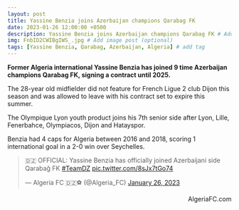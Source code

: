 ```yaml
---
layout: post
title: Yassine Benzia joins Azerbaijan champions Qarabag FK
date: 2023-01-26 12:00:00 +0500
description: Yassine Benzia joins Azerbaijan champions Qarabag FK # Add post description (optional)
img: FnbID2CWIBgIWS_.jpg # Add image post (optional)
tags: [Yassine Benzia, Qarabag, Azerbaijan, Algeria] # add tag
---
```

**Former Algeria international Yassine Benzia has joined 9 time Azerbaijan champions Qarabag FK, signing a contract until 2025.**

The 28-year old midfielder did not feature for French Ligue 2 club Dijon this season and was allowed to leave with his contract set to expire this summer.

The Olympique Lyon youth product joins his 7th senior side after Lyon, Lille, Fenerbahce, Olympiacos, Dijon and Hatayspor. 

Benzia had 4 caps for Algeria between 2016 and 2018, scoring 1 international goal in a 2-0 win over Seychelles.

<p style="text-align:center"><blockquote class="twitter-tweet"><p lang="fi" dir="ltr">🇩🇿 OFFICIAL: Yassine Benzia has officially joined Azerbaijani side Qarabağ FK <a href="https://twitter.com/hashtag/TeamDZ?src=hash&amp;ref_src=twsrc%5Etfw">#TeamDZ</a> <a href="https://t.co/8sJx7tGo74">pic.twitter.com/8sJx7tGo74</a></p>&mdash; Algeria FC 🇩🇿⚽️ (@Algeria_FC) <a href="https://twitter.com/Algeria_FC/status/1618685906642436107?ref_src=twsrc%5Etfw">January 26, 2023</a></blockquote> <script async src="https://platform.twitter.com/widgets.js" charset="utf-8"></script></p>

<p style="text-align:right">AlgeriaFC.com</p>
